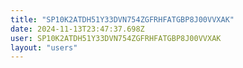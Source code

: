 ```yaml
---
title: "SP10K2ATDH51Y33DVN754ZGFRHFATGBP8J00VVXAK"
date: 2024-11-13T23:47:37.698Z
user: SP10K2ATDH51Y33DVN754ZGFRHFATGBP8J00VVXAK
layout: "users"
---
```

    
